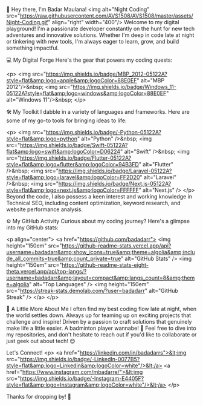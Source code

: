 👋 Hey there, I'm Badar Maulana!
&lt;img alt="Night Coding" src="https://raw.githubusercontent.com/AVS1508/AVS1508/master/assets/Night-Coding.gif" align="right" width="400"/>
Welcome to my digital playground! I'm a passionate developer constantly on the hunt for new tech adventures and innovative solutions. Whether I'm deep in code late at night or tinkering with new tools, I'm always eager to learn, grow, and build something impactful.

💻 My Digital Forge
Here's the gear that powers my coding quests:

&lt;p>
&lt;img src="https://img.shields.io/badge/MBP_2012-05122A?style=flat&amp;logo=apple&amp;logoColor=88E0EF" alt="MBP 2012"/>&amp;nbsp;
&lt;img src="https://img.shields.io/badge/Windows_11-05122A?style=flat&amp;logo=windows&amp;logoColor=88E0EF" alt="Windows 11"/>&amp;nbsp;
&lt;/p>

🛠 My Toolkit
I dabble in a variety of languages and frameworks. Here are some of my go-to tools for bringing ideas to life:

&lt;p>
&lt;img src="https://img.shields.io/badge/-Python-05122A?style=flat&amp;logo=python" alt="Python" />&amp;nbsp;
&lt;img src="https://img.shields.io/badge/Swift-05122A?flat&amp;logo=swift&amp;logoColor=D06224" alt="Swift" />&amp;nbsp;
&lt;img src="https://img.shields.io/badge/Flutter-05122A?style=flat&amp;logo=flutter&amp;logoColor=94B3FD" alt="Flutter" />&amp;nbsp;
&lt;img src="https://img.shields.io/badge/Laravel-05122A?style=flat&amp;logo=laravel&amp;logoColor=FF2D20" alt="Laravel" />&amp;nbsp;
&lt;img src="https://img.shields.io/badge/Next.js-05122A?style=flat&amp;logo=next.js&amp;logoColor=FFFFFF" alt="Next.js" />
&lt;/p>
Beyond the code, I also possess a keen interest and working knowledge in Technical SEO, including content optimization, keyword research, and website performance analysis.

⚙️ My GitHub Activity
Curious about my coding journey? Here's a glimpse into my GitHub stats:

&lt;p align="center">
&lt;a href="https://github.com/badadarr">
&lt;img height="150em" src="https://github-readme-stats.vercel.app/api?username=badadarr&amp;show_icons=true&amp;theme=algolia&amp;include_all_commits=true&amp;count_private=true" alt="GitHub Stats" />
&lt;img height="150em" src="https://github-readme-stats-eight-theta.vercel.app/api/top-langs/?username=badadarr&amp;layout=compact&amp;langs_count=8&amp;theme=algolia" alt="Top Languages" />
&lt;img height="150em" src="https://streak-stats.demolab.com/?user=badadarr" alt="GitHub Streak" />
&lt;/a>
&lt;/p>

🌟 A Little More About Me
I often find my best coding flow late at night, when the world settles down.
Always up for teaming up on exciting projects that challenge and inspire!
Driven by a passion to craft solutions that genuinely make life a little easier.
A badminton player wannabe! 🏸
Feel free to dive into my repositories, and don't hesitate to reach out if you'd like to collaborate or just geek out about tech! 😊

Let's Connect!
&lt;p>
&lt;a href="https://linkedin.com/in/badadarrs">&lt;img src="https://img.shields.io/badge/-LinkedIn-0077B5?style=flat&amp;logo=Linkedin&amp;logoColor=white"/>&lt;/a>
&lt;a href="https://www.instagram.com/mbadarre/">&lt;img src="https://img.shields.io/badge/-Instagram-E4405F?style=flat&amp;logo=Instagram&amp;logoColor=white"/>&lt;/a>
&lt;/p>

Thanks for dropping by! 🚀
